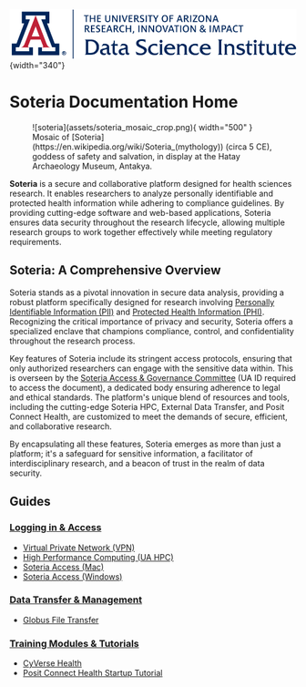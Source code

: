 ![](assets/cover.png){width="340"}

# **Soteria Documentation Home**

<figure markdown="span">
  ![soteria](assets/soteria_mosaic_crop.png){ width="500" }
    <figcaption> Mosaic of [Soteria](https://en.wikipedia.org/wiki/Soteria_(mythology)) (circa 5 CE), goddess of safety and salvation, in display at the Hatay Archaeology Museum, Antakya. </figcaption>
</figure>

**Soteria** is a secure and collaborative platform designed for health sciences research. It enables researchers to analyze personally identifiable and protected health information while adhering to compliance guidelines. By providing cutting-edge software and web-based applications, Soteria ensures data security throughout the research lifecycle, allowing multiple research groups to work together effectively while meeting regulatory requirements.

## Soteria: A Comprehensive Overview

Soteria stands as a pivotal innovation in secure data analysis, providing a robust platform specifically designed for research involving [Personally Identifiable Information (PII)](https://www.dol.gov/general/ppii) and [Protected Health Information (PHI)](https://www.ncbi.nlm.nih.gov/books/NBK553131/). Recognizing the critical importance of privacy and security, Soteria offers a specialized enclave that champions compliance, control, and confidentiality throughout the research process.

Key features of Soteria include its stringent access protocols, ensuring that only authorized researchers can engage with the sensitive data within. This is overseen by the [Soteria Access & Governance Committee](https://arizona.box.com/s/cyjgo0evur1bjlo44iz2ne6py0srys58) (UA ID required to access the document), a dedicated body ensuring adherence to legal and ethical standards. The platform's unique blend of resources and tools, including the cutting-edge Soteria HPC, External Data Transfer, and Posit Connect Health, are customized to meet the demands of secure, efficient, and collaborative research.

By encapsulating all these features, Soteria emerges as more than just a platform; it's a safeguard for sensitive information, a facilitator of interdisciplinary research, and a beacon of trust in the realm of data security.

## Guides

### [Logging in & Access](access/index.md)

- [Virtual Private Network (VPN)](access/access_vpn.md)
- [High Performance Computing (UA HPC)](access/access_hpc.md)
- [Soteria Access (Mac)](access/access_mac.md)
- [Soteria Access (Windows)](access/access_win.md)

### [Data Transfer & Management](data_transfer/index.md)   
- [Globus File Transfer](data_transfer/access_globus.md)

### [Training Modules & Tutorials](usage_guides/index.md)
- [CyVerse Health](usage_guides/CyVerse_Health.md)
- [Posit Connect Health Startup Tutorial](https://ua-data7.github.io/rsconnect-tutorial/)

